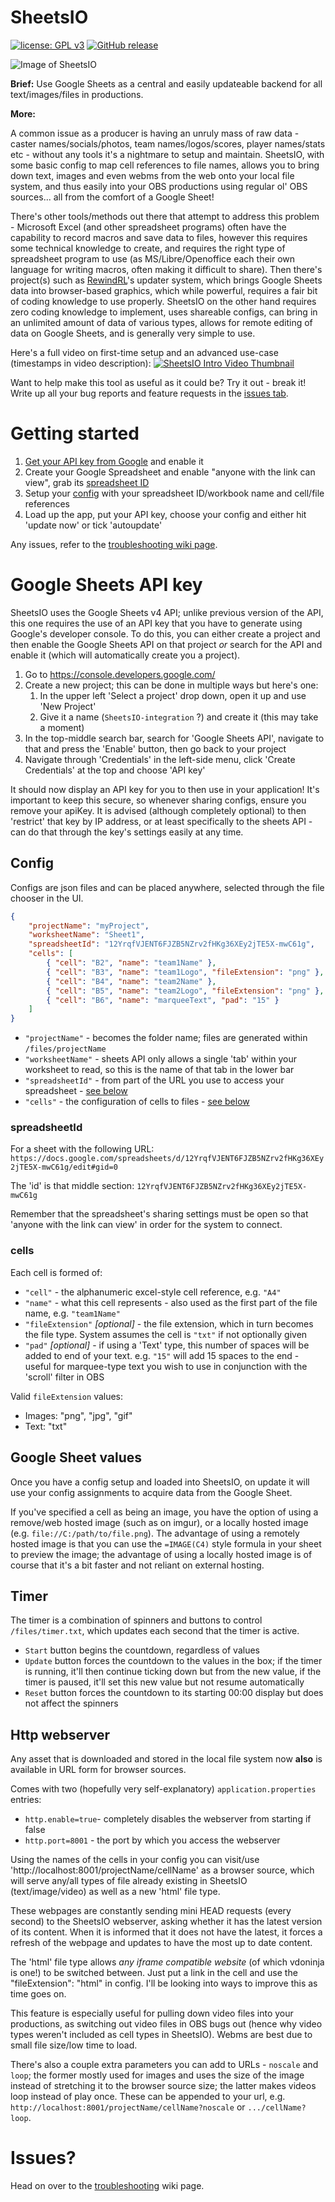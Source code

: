 # SheetsIO
[![license: GPL v3](https://img.shields.io/badge/License-GPL%20v3-blue.svg)](https://www.gnu.org/licenses/gpl-3.0)
[![GitHub release](https://img.shields.io/github/release/GrandyB/SheetsIO.svg)](https://github.com/GrandyB/SheetsIO/releases)

![Image of SheetsIO](https://github.com/GrandyB/SheetsIO/blob/master/.github/ui_screenshot.png)

**Brief:**
Use Google Sheets as a central and easily updateable backend for all text/images/files in productions.

**More:**

A common issue as a producer is having an unruly mass of raw data - caster names/socials/photos, team names/logos/scores, player names/stats etc - without any tools it's a nightmare to setup and maintain. SheetsIO, with some basic config to map cell references to file names, allows you to bring down text, images and even webms from the web onto your local file system, and thus easily into your OBS productions using regular ol' OBS sources... all from the comfort of a Google Sheet!

There's other tools/methods out there that attempt to address this problem - Microsoft Excel (and other spreadsheet programs) often have the capability to record macros and save data to files, however this requires some technical knowledge to create, and requires the right type of spreadsheet program to use (as MS/Libre/Openoffice each their own language for writing macros, often making it difficult to share). Then there's project(s) such as [RewindRL](https://github.com/rewindrl/updater)'s updater system, which brings Google Sheets data into browser-based graphics, which while powerful, requires a fair bit of coding knowledge to use properly. SheetsIO on the other hand requires zero coding knowledge to implement, uses shareable configs, can bring in an unlimited amount of data of various types, allows for remote editing of data on Google Sheets, and is generally very simple to use.

Here's a full video on first-time setup and an advanced use-case (timestamps in video description):
[![SheetsIO Intro Video Thumbnail](https://github.com/GrandyB/SheetsIO/blob/master/.github/sheetsio-introvid-thumb.png)](https://youtu.be/kEC2R8FYBAc)

Want to help make this tool as useful as it could be? Try it out - break it! Write up all your bug reports and feature requests in the [issues tab](https://github.com/GrandyB/SheetsIO/issues).

# Getting started

1. [Get your API key from Google](#google-sheets-api-key) and enable it
1. Create your Google Spreadsheet and enable "anyone with the link can view", grab its [spreadsheet ID](#spreadsheetid)
1. Setup your [config](#config) with your spreadsheet ID/workbook name and cell/file references
1. Load up the app, put your API key, choose your config and either hit 'update now' or tick 'autoupdate'

Any issues, refer to the [troubleshooting wiki page](https://github.com/GrandyB/SheetsIO/wiki/Troubleshooting).

# Google Sheets API key
SheetsIO uses the Google Sheets v4 API; unlike previous version of the API, this one requires the use of an API key that you have to generate using Google's developer console.
To do this, you can either create a project and then enable the Google Sheets API on that project _or_ search for the API and enable it (which will automatically create you a project).

1. Go to https://console.developers.google.com/
1. Create a new project; this can be done in multiple ways but here's one:
    1. In the upper left 'Select a project' drop down, open it up and use 'New Project'
    1. Give it a name (`SheetsIO-integration` ?) and create it (this may take a moment)
1. In the top-middle search bar, search for 'Google Sheets API', navigate to that and press the 'Enable' button, then go back to your project
1. Navigate through 'Credentials' in the left-side menu, click 'Create Credentials' at the top and choose 'API key'

It should now display an API key for you to then use in your application! It's important to keep this secure, so whenever sharing configs, ensure you remove your apiKey.
It is advised (although completely optional) to then 'restrict' that key by IP address, or at least specifically to the sheets API - can do that through the key's settings easily at any time.

## Config

Configs are json files and can be placed anywhere, selected through the file chooser in the UI.

```json
{
	"projectName": "myProject",
	"worksheetName": "Sheet1",
	"spreadsheetId": "12YrqfVJENT6FJZB5NZrv2fHKg36XEy2jTE5X-mwC61g",
	"cells": [
		{ "cell": "B2", "name": "team1Name" },
		{ "cell": "B3", "name": "team1Logo", "fileExtension": "png" },
		{ "cell": "B4", "name": "team2Name" },
		{ "cell": "B5", "name": "team2Logo", "fileExtension": "png" },
		{ "cell": "B6", "name": "marqueeText", "pad": "15" }
	]
}
```

- `"projectName"` - becomes the folder name; files are generated within `/files/projectName`
- `"worksheetName"` - sheets API only allows a single 'tab' within your worksheet to read, so this is the name of that tab in the lower bar
- `"spreadsheetId"` - from part of the URL you use to access your spreadsheet - [see below](#spreadsheetid)
- `"cells"` - the configuration of cells to files - [see below](#cells)

### spreadsheetId
For a sheet with the following URL:
```https://docs.google.com/spreadsheets/d/12YrqfVJENT6FJZB5NZrv2fHKg36XEy2jTE5X-mwC61g/edit#gid=0```

The 'id' is that middle section:
```12YrqfVJENT6FJZB5NZrv2fHKg36XEy2jTE5X-mwC61g```

Remember that the spreadsheet's sharing settings must be open so that 'anyone with the link can view' in order for the system to connect.

### cells
Each cell is formed of:

- `"cell"` - the alphanumeric excel-style cell reference, e.g. `"A4"`
- `"name"` - what this cell represents - also used as the first part of the file name, e.g. `"team1Name"`
- `"fileExtension"` _[optional]_ - the file extension, which in turn becomes the file type. System assumes the cell is `"txt"` if not optionally given
- `"pad"` _[optional]_ - if using a 'Text' type, this number of spaces will be added to end of your text. e.g. `"15"` will add 15 spaces to the end - useful for marquee-type text you wish to use in conjunction with the 'scroll' filter in OBS

Valid `fileExtension` values:
- Images: "png", "jpg", "gif"
- Text: "txt"

## Google Sheet values

Once you have a config setup and loaded into SheetsIO, on update it will use your config assignments to acquire data from the Google Sheet.

If you've specified a cell as being an image, you have the option of using a remove/web hosted image (such as on imgur), or a locally hosted image (e.g. `file://C:/path/to/file.png`). The advantage of using a remotely hosted image is that you can use the `=IMAGE(C4)` style formula in your sheet to preview the image; the advantage of using a locally hosted image is of course that it's a bit faster and not reliant on external hosting.

## Timer

The timer is a combination of spinners and buttons to control `/files/timer.txt`, which updates each second that the timer is active.

- `Start` button begins the countdown, regardless of values
- `Update` button forces the countdown to the values in the box; if the timer is running, it'll then continue ticking down but from the new value, if the timer is paused, it'll set this new value but not resume automatically
- `Reset` button forces the countdown to its starting 00:00 display but does not affect the spinners

## Http webserver
Any asset that is downloaded and stored in the local file system now **also** is available in URL form for browser sources.

Comes with two (hopefully very self-explanatory) `application.properties` entries:
- `http.enable=true`- completely disables the webserver from starting if false
- `http.port=8001` - the port by which you access the webserver

Using the names of the cells in your config you can visit/use 'http://localhost:8001/projectName/cellName' as a browser source, which will serve any/all types of file already existing in SheetsIO (text/image/video) as well as a new 'html' file type.

These webpages are constantly sending mini HEAD requests (every second) to the SheetsIO webserver, asking whether it has the latest version of its content. When it is informed that it does not have the latest, it forces a refresh of the webpage and updates to have the most up to date content.

The 'html' file type allows _any iframe compatible website_ (of which vdoninja is one!) to be switched between. Just put a link in the cell and use the "fileExtension": "html" in config. I'll be looking into ways to improve this as time goes on.

This feature is especially useful for pulling down video files into your productions, as switching out video files in OBS bugs out (hence why video types weren't included as cell types in SheetsIO). Webms are best due to small file size/low time to load.

There's also a couple extra parameters you can add to URLs - `noscale` and `loop`; the former mostly used for images and uses the size of the image instead of stretching it to the browser source size; the latter makes videos loop instead of play once. These can be appended to your url, e.g. `http://localhost:8001/projectName/cellName?noscale` or `.../cellName?loop`.

# Issues?
Head on over to the [troubleshooting](https://github.com/GrandyB/SheetsIO/wiki/Troubleshooting) wiki page.
